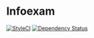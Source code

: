 # Infoexam

[![StyleCI](https://styleci.io/repos/45232811/shield)](https://styleci.io/repos/45232811)
[![Dependency Status](https://www.versioneye.com/user/projects/5755814b7757a00034dc4468/badge.svg?style=flat)](https://www.versioneye.com/user/projects/5755814b7757a00034dc4468)

